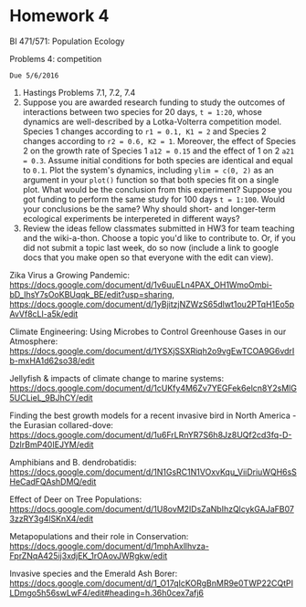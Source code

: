 # Homework 4

BI 471/571:  Population Ecology     	

Problems 4: competition

`Due 5/6/2016`
 
1. Hastings Problems 7.1, 7.2, 7.4
2. Suppose you are awarded research funding to study the outcomes of interactions between two species for 20 days, `t = 1:20`, whose dynamics are well-described by a Lotka-Volterra competition model. Species 1 changes according to `r1 = 0.1, K1 = 2` and Species 2 changes according to `r2 = 0.6, K2 = 1`. Moreover, the effect of Species 2 on the growth rate of Species 1 `a12 = 0.15` and the effect of 1 on 2 `a21 = 0.3`. Assume initial conditions for both species are identical and equal to `0.1`. Plot the system's dynamics, including `ylim = c(0, 2)` as an argument in your `plot()` function so that both species fit on a single plot. What would be the conclusion from this experiment? Suppose you got funding to perform the same study for 100 days `t = 1:100`. Would your conclusions be the same? Why should short- and longer-term ecological experiments be interpereted in different ways?
3. Review the ideas fellow classmates submitted in HW3 for team teaching and the wiki-a-thon.  Choose a topic you'd like to contribute to.  Or, if you did not submit a topic last week, do so now (include a link to google docs that you make open so that everyone with the edit can view).

Zika Virus a Growing Pandemic: https://docs.google.com/document/d/1v6uuELn4PAX_OH1WmoOmbi-bD_IhsY7sOoKBUqqk_BE/edit?usp=sharing, https://docs.google.com/document/d/1yBjitzjNZWzS65dlwt1ou2PTqH1Eo5pAvVf8cLl-a5k/edit

Climate Engineering: Using Microbes to Control Greenhouse Gases in our Atmosphere:  https://docs.google.com/document/d/1YSXjSSXRiqh2o9vgEwTCOA9G6vdrIb-mxHA1d62so38/edit

Jellyfish & impacts of climate change to marine systems:  https://docs.google.com/document/d/1cUKfy4M6Zv7YEGFek6elcn8Y2sMlG5UCLieL_9BJhCY/edit

Finding the best growth models for a recent invasive bird in North America - the Eurasian collared-dove:  https://docs.google.com/document/d/1u6FrLRnYR7S6h8Jz8UQf2cd3fq-D-DzlrBmP40IEJYM/edit

Amphibians and B. dendrobatidis:  https://docs.google.com/document/d/1N1GsRC1N1VOxvKqu_ViiDriuWQH6sSHeCadFQAshDMQ/edit

Effect of Deer on Tree Populations: https://docs.google.com/document/d/1U8ovM2IDsZaNbIhzQlcykGAJaFB073zzRY3g4lSKnX4/edit

Metapopulations and their role in Conservation:  https://docs.google.com/document/d/1mphAxllhvza-FprZNqA425ij3xdjEK_1rOAovJWRgkw/edit

Invasive species and the Emerald Ash Borer:  https://docs.google.com/document/d/1_O17qIcKORgBnMR9e0TWP22CQtPILDmgo5h56swLwF4/edit#heading=h.36h0cex7afj6











